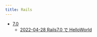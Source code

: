 ```yaml
---
title: Rails
---
```



- [7.0](./7.0/index.md)
    - [2022-04-28 Rails7.0 で HelloWorld](./../../../../d/2022/04/28/Rails7.0_で_HelloWorld.md)




